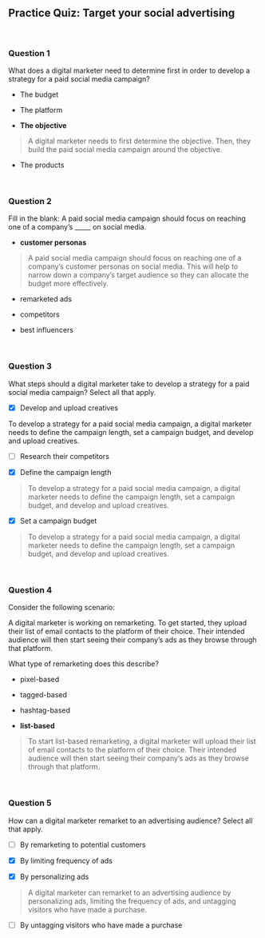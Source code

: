 ## Practice Quiz: Target your social advertising

<br>

### Question 1

What does a digital marketer need to determine first in order to develop a strategy for a paid social media campaign?

- The budget


- The platform 


- **The objective**

> A digital marketer needs to first determine the objective. Then, they build the paid social media campaign around the objective.

- The products

<br>

### Question 2

Fill in the blank: A paid social media campaign should focus on reaching one of a company’s _____ on social media.

- **customer personas**

> A paid social media campaign should focus on reaching one of a company’s customer personas on social media. This will help to narrow down a company’s target audience so they can allocate the budget more effectively. 


- remarketed ads


- competitors


- best influencers

<br>

### Question 3

What steps should a digital marketer take to develop a strategy for a paid social media campaign? Select all that apply.

+ [x] Develop and upload creatives

To develop a strategy for a paid social media campaign, a digital marketer needs to define the campaign length, set a campaign budget, and develop and upload creatives.

+ [ ] Research their competitors

+ [x] Define the campaign length

> To develop a strategy for a paid social media campaign, a digital marketer needs to define the campaign length, set a campaign budget, and develop and upload creatives.

+ [x] Set a campaign budget

> To develop a strategy for a paid social media campaign, a digital marketer needs to define the campaign length, set a campaign budget, and develop and upload creatives.



<br>

### Question 4

Consider the following scenario: 

A digital marketer is working on remarketing. To get started, they upload their list of email contacts to the platform of their choice. Their intended audience will then start seeing their company’s ads as they browse through that platform.

What type of remarketing does this describe?

- pixel-based

- tagged-based 


- hashtag-based


- **list-based**

> To start list-based remarketing, a digital marketer will upload their list of email contacts to the platform of their choice. Their intended audience will then start seeing their company’s ads as they browse through that platform.

<br>

### Question 5

How can a digital marketer remarket to an advertising audience? Select all that apply.

+ [ ] By remarketing to potential customers

+ [x] By limiting frequency of ads

+ [x] By personalizing ads

> A digital marketer can remarket to an advertising audience by personalizing ads, limiting the frequency of ads, and untagging visitors who have made a purchase.

+ [ ] By untagging visitors who have made a purchase